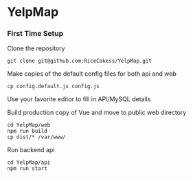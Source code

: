 # YelpMap


### First Time Setup
Clone the repository
```
git clone git@github.com:RiceCakess/YelpMap.git
```
Make copies of the default config files for both api and web
```
cp config.default.js config.js
```
Use your favorite editor to fill in API/MySQL details

Build production copy of Vue and move to public web directory
```
cd YelpMap/web
npm run build
cp dist/* /var/www/
```

Run backend api
```
cd YelpMap/api
npm run start
```
